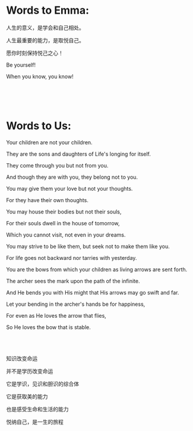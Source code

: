 # Words to Emma:

人生的意义，是学会和自己相处。

人生最重要的能力，是取悦自己。

愿你时刻保持悦己之心！

Be yourself!

When you know, you know!
<br>  
<br>  
<br>

# Words to Us:

Your children are not your children.

They are the sons and daughters of Life's longing for itself.

They come through you but not from you.

And though they are with you, they belong not to you.

You may give them your love but not your thoughts.

For they have their own thoughts.

You may house their bodies but not their souls,

For their souls dwell in the house of tomorrow,

Which you cannot visit, not even in your dreams.

You may strive to be like them, but seek not to make them like you.

For life goes not backward nor tarries with yesterday.

You are the bows from which your children as living arrows are sent forth.

The archer sees the mark upon the path of the infinite.

And He bends you with His might that His arrows may go swift and far.

Let your bending in the archer's hands be for happiness,

For even as He loves the arrow that flies,

So He loves the bow that is stable.
<br>
<br>
<br>
<br>

知识改变命运

并不是学历改变命运

它是学识，见识和胆识的综合体

它是获取美的能力

也是感受生命和生活的能力

悦纳自己，是一生的旅程




